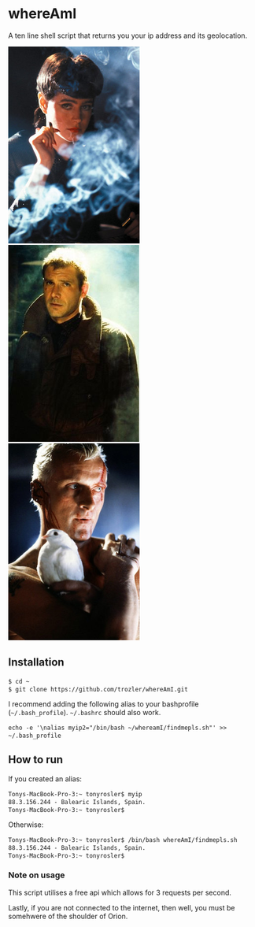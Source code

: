 # whereAmI

A ten line shell script that returns you your ip address and its geolocation.

![](./promo/rachel.jpg)
![](./promo/harrison.jpg)
![](./promo/blondguy.jpg)

## Installation

```
$ cd ~
$ git clone https://github.com/trozler/whereAmI.git
```

I recommend adding the following alias to your bashprofile (`~/.bash_profile`).
`~/.bashrc` should also work.

```
echo -e '\nalias myip2="/bin/bash ~/whereamI/findmepls.sh"' >> ~/.bash_profile
```

## How to run

If you created an alias:

```
Tonys-MacBook-Pro-3:~ tonyrosler$ myip
88.3.156.244 - Balearic Islands, Spain.
Tonys-MacBook-Pro-3:~ tonyrosler$
```

Otherwise:

```
Tonys-MacBook-Pro-3:~ tonyrosler$ /bin/bash whereAmI/findmepls.sh
88.3.156.244 - Balearic Islands, Spain.
Tonys-MacBook-Pro-3:~ tonyrosler$
```

### Note on usage

This script utilises a free api which allows for 3 requests per second.

Lastly, if you are not connected to the internet, then well, you must be somehwere of the shoulder of Orion.
